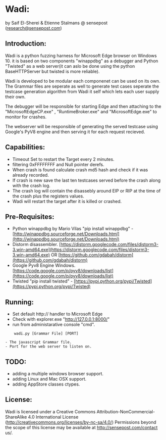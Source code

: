 Wadi:
==========

by Saif El-Sherei & Etienne Stalmans @ sensepost (research@sensepost.com)

Introduction:
----------

Wadi is a python fuzzing harness for Microsoft Edge browser on Windows 10. it is based on two components "winappdbg" as a debugger and Python "Twisted" as a web server(it can aslo be done using the python BaseHTTPServer but twisted is more reliable).

Wadi is developed to be modular each componenet can be used on its own. The Grammar files are seperate as well to generate test cases seperate the testcase generation algorithm from Wadi it self which lets each user supply their own.

The debugger will be responsible for starting Edge and then attaching to the "MicrosoftEdgeCP.exe" , "RuntimeBroker.exe" and "MicrosoftEdge.exe" to monitor for crashes.

The webserver will be responsible of generating the served testcase using Google's PyV8 engine and then serving it for each request recieved.


Capabilities:
----------
- Timeout Set to restart the Target every 2 minutes.
- filtering 0xFFFFFFFF and Null pointer derefs.
- When crash is found calculate crash md5 hash and check if it was already recorded.
- If crash is new save the last ten testcases served before the crash along with the crash log.
- The crash log will contain the disassebly around EIP or RIP at the time of the crash plus the registers values.
- Wadi will restart the target after it is killed or crashed.

Pre-Requisites:
----------
- Python winappdbg by Mario Vilas "pip install winappdbg" - [http://winappdbg.sourceforge.net/Downloads.html](http://winappdbg.sourceforge.net/Downloads.html)
- Distorm disassembler. [https://distorm.googlecode.com/files/distorm3-3.win-amd64.exe](https://distorm.googlecode.com/files/distorm3-3.win-amd64.exe) OR [https://github.com/gdabah/distorm](https://github.com/gdabah/distorm)
- Google Pyv8 Engine Windows. [https://code.google.com/p/pyv8/downloads/list](https://code.google.com/p/pyv8/downloads/list)
- Twisted "pip install twisted" - [https://pypi.python.org/pypi/Twisted](https://pypi.python.org/pypi/Twisted)

Running:
----------
 - Set default http:// handler to Microsoft Edge
 - Check with explorer.exe "http://127.0.0.1:8000/"
 - run from administarative console "cmd".
```
    wadi.py [Grammar File] [PORT]

- The javascript Grammar file.
- Port for the web server to listen on.
```

TODO:
----------
- adding a multiple windows browser support.
- adding Linux and Mac OSX support.
- adding AppStore classes ctypes.


License:
----------
Wadi is licensed under a Creative Commons Attribution-NonCommercial-ShareAlike 4.0 International License (http://creativecommons.org/licenses/by-nc-sa/4.0/) Permissions beyond the scope of this license may be available at http://sensepost.com/contact us/.
